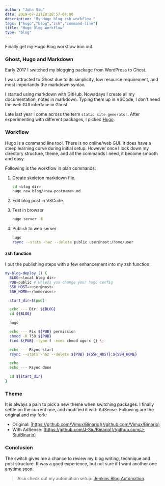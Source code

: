 ```yaml
---
author: "John Siu"
date: 2019-07-21T18:28:57-04:00
description: "My Hugo blog zsh workflow."
tags: ["hugo","blog","zsh","command-line"]
title: "Hugo Blog Workflow"
type: "blog"
---
```


Finally get my Hugo Blog workflow iron out.
<!--more-->

### Ghost, Hugo and Markdown

Early 2017 I switched my blogging package from WordPress to Ghost.

I was attracted to Ghost due to its simplicity, low resource requirement, and most importantly the markdown syntax.

I started using markdown with GitHub. Nowadays I create all my documentation, notes in markdown. Typing them up in VSCode, I don't need the web GUI interface in Ghost.

Late last year I come across the term `static site generator`. After experimenting with different packages, I picked [Hugo](//gohugo.io/).

### Workflow

Hugo is a command line tool. There is no online/web GUI. It does have a steep learning curve during initial setup. However once I lock down my directory structure, theme, and all the commands I need, it become smooth and easy.

Following is the workflow in plan commands:

1. Create skeleton markdown file.

    ```sh
    cd <blog dir>
    hugo new blog/<new-postname>.md
    ```

2. Edit blog post in VSCode.

3. Test in browser

    ```sh
    hugo server -D
    ```

4. Publish to web server

    ```sh
    hugo
    rsync --stats -haz --delete public user@host:/home/user
    ```

#### zsh function

I put the publishing steps with a few enhancement into my zsh function:

```sh
my-blog-deploy () {
  BLOG=<local blog dir>
  PUB=public # Unless you change your hugo config
  SSH_HOST=<user@host>
  SSH_HOME=</home/user>

  start_dir=$(pwd)

  echo --- Dir: ${BLOG}
  cd ${BLOG}

  hugo

  echo --- Fix ${PUB} permission
  chmod -R 750 ${PUB}
  find ${PUB} -type f -exec chmod ugo-x {} \;

  echo --- Rsync start
  rsync --stats -haz --delete ${PUB} ${SSH_HOST}:${SSH_HOME}

  echo
  echo --- Rsync done

  cd ${start_dir}
}
```

### Theme

It is always a pain to pick a new theme when switching packages. I finally settle on the current one, and modified it with AdSense. Following are the original and my fork:

- Original: [https://github.com/Vimux/Binario](//github.com/Vimux/Binario)
- With AdSense: [https://github.com/J-Siu/Binario](//github.com/J-Siu/Binario)

### Conclusion

The switch gives me a chance to review my blog writing, technique and post structure. It was a good experience, but not sure if I want another one anytime soon.

> Also check out my automation setup: [Jenkins Blog Automation](/blog/jenkins-blog-automation/).